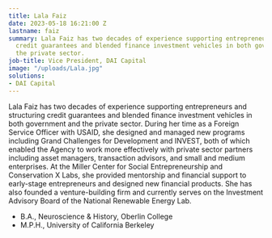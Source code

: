 ```yaml
---
title: Lala Faiz
date: 2023-05-18 16:21:00 Z
lastname: faiz
summary: Lala Faiz has two decades of experience supporting entrepreneurs and structuring
  credit guarantees and blended finance investment vehicles in both government and
  the private sector.
job-title: Vice President, DAI Capital
image: "/uploads/Lala.jpg"
solutions:
- DAI Capital
---
```


Lala Faiz has two decades of experience supporting entrepreneurs and structuring credit guarantees and blended finance investment vehicles in both government and the private sector. During her time as a Foreign Service Officer with USAID, she designed and managed new programs including Grand Challenges for Development and INVEST, both of which enabled the Agency to work more effectively with private sector partners including asset managers, transaction advisors, and small and medium enterprises. At the Miller Center for Social Entrepreneurship and Conservation X Labs, she provided mentorship and financial support to early-stage entrepreneurs and designed new financial products. She has also founded a venture-building firm and currently serves on the Investment Advisory Board of the National Renewable Energy Lab.

* B.A., Neuroscience & History, Oberlin College
* M.P.H., University of California Berkeley